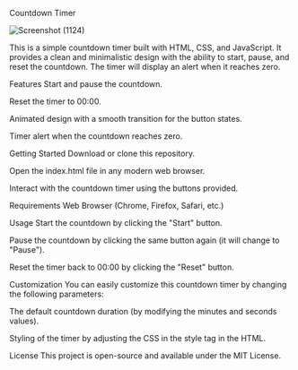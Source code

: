 Countdown Timer

![Screenshot (1124)](https://github.com/user-attachments/assets/0fc91626-d677-4b35-be36-1114b0cf349e)


This is a simple countdown timer built with HTML, CSS, and JavaScript. It provides a clean and minimalistic design with the ability to start, pause, and reset the countdown. The timer will display an alert when it reaches zero.

Features
Start and pause the countdown.

Reset the timer to 00:00.

Animated design with a smooth transition for the button states.

Timer alert when the countdown reaches zero.

Getting Started
Download or clone this repository.

Open the index.html file in any modern web browser.

Interact with the countdown timer using the buttons provided.

Requirements
Web Browser (Chrome, Firefox, Safari, etc.)

Usage
Start the countdown by clicking the "Start" button.

Pause the countdown by clicking the same button again (it will change to "Pause").

Reset the timer back to 00:00 by clicking the "Reset" button.

Customization
You can easily customize this countdown timer by changing the following parameters:

The default countdown duration (by modifying the minutes and seconds values).

Styling of the timer by adjusting the CSS in the style tag in the HTML.

License
This project is open-source and available under the MIT License.
